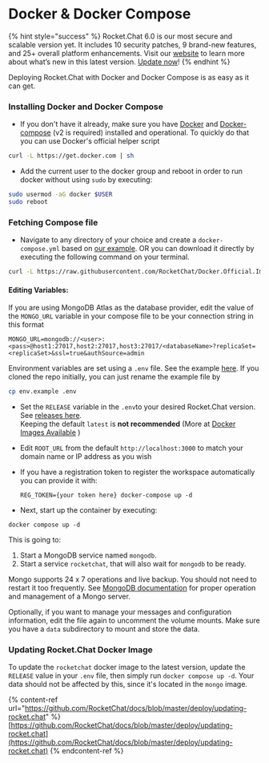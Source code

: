 # Docker & Docker Compose

{% hint style="success" %}
Rocket.Chat 6.0 is our most secure and scalable version yet. It includes 10 security patches, 9 brand-new features, and 25+ overall platform enhancements. Visit our [website](https://www.rocket.chat/six) to learn more about what’s new in this latest version. [Update now](https://docs.rocket.chat/deploy/updating-rocket.chat)!
{% endhint %}

Deploying Rocket.Chat with Docker and Docker Compose is as easy as it can get.

### Installing Docker and Docker Compose

* If you don't have it already, make sure you have [Docker](https://docs.docker.com/install) and [Docker-compose](https://docs.docker.com/compose/install/) (v2 is required) installed and operational. To quickly do that you can use Docker's official helper script

```bash
curl -L https://get.docker.com | sh
```

* Add the current user to the docker group and reboot in order to run docker without using `sudo` by executing:

```bash
sudo usermod -aG docker $USER
sudo reboot
```

### Fetching Compose file

* Navigate to any directory of your choice and create a `docker-compose.yml` based on [our example](https://github.com/RocketChat/Docker.Official.Image/blob/master/compose.yml). OR you can download it directly by executing the following command on your terminal.

```bash
curl -L https://raw.githubusercontent.com/RocketChat/Docker.Official.Image/master/compose.yml -O
```

#### **Editing Variables:**

If you are using MongoDB Atlas as the database provider, edit the value of the `MONGO_URL` variable in your compose file to be your connection string in this format

`MONGO_URL=mongodb://<user>:<pass>@host1:27017,host2:27017,host3:27017/<databaseName>?replicaSet=<replicaSet>&ssl=true&authSource=admin`

Environment variables are set using a `.env` file. See the example [here](https://github.com/RocketChat/Docker.Official.Image/blob/master/env.example). If you cloned the repo initially, you can just rename the example file by

```bash
cp env.example .env
```

* Set the `RELEASE` variable in the `.env`to your desired Rocket.Chat version. See [releases here](https://github.com/RocketChat/Rocket.Chat/releases).\
  Keeping the default `latest` is **not recommended** (More at [Docker Images Available](docker-containers/available-images.md) )
* Edit `ROOT_URL` from the default `http://localhost:3000` to match your domain name or IP address as you wish
*   If you have a registration token to register the workspace automatically you can provide it with:

    ```
    REG_TOKEN={your token here} docker-compose up -d
    ```
* Next, start up the container by executing:

```shell
docker compose up -d
```

This is going to:

1. Start a MongoDB service named `mongodb`.
2. Start a service `rocketchat`, that will also wait for `mongodb` to be ready.

Mongo supports 24 x 7 operations and live backup. You should not need to restart it too frequently. See [MongoDB documentation](https://www.mongodb.com/docs/manual/) for proper operation and management of a Mongo server.

Optionally, if you want to manage your messages and configuration information, edit the file again to uncomment the volume mounts. Make sure you have a `data` subdirectory to mount and store the data.

### Updating Rocket.Chat Docker Image

To update the `rocketchat` docker image to the latest version, update the `RELEASE` value in your `.env` file, then simply run `docker compose up -d`. Your data should not be affected by this, since it's located in the `mongo` image.

{% content-ref url="https://github.com/RocketChat/docs/blob/master/deploy/updating-rocket.chat" %}
[https://github.com/RocketChat/docs/blob/master/deploy/updating-rocket.chat](https://github.com/RocketChat/docs/blob/master/deploy/updating-rocket.chat)
{% endcontent-ref %}
